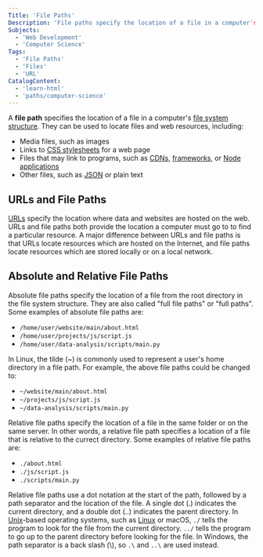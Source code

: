 ```yaml
---
Title: 'File Paths'
Description: 'File paths specify the location of a file in a computer's file system structure.'
Subjects:
  - 'Web Development'
  - 'Computer Science'
Tags:
  - 'File Paths'
  - 'Files'
  - 'URL'
CatalogContent:
  - 'learn-html'
  - 'paths/computer-science'
---
```


A **file path** specifies the location of a file in a computer's [file system structure](https://www.codecademy.com/resources/docs/general/file-system-structure). They can be used to locate files and web resources, including:

- Media files, such as images
- Links to [CSS stylesheets](https://www.codecademy.com/resources/docs/css) for a web page
- Files that may link to programs, such as [CDNs](https://www.codecademy.com/resources/docs/general/cdn), [frameworks](https://www.codecademy.com/resources/docs/general/cdn), or [Node applications](https://www.codecademy.com/resources/docs/open-source/node-js)
- Other files, such as [JSON](https://www.codecademy.com/resources/docs/general/json) or plain text

## URLs and File Paths

[URLs](https://www.codecademy.com/resources/docs/general/url) specify the location where data and websites are hosted on the web. URLs and file paths both provide the location a computer must go to to find a particular resource. A major difference between URLs and file paths is that URLs locate resources which are hosted on the Internet, and file paths locate resources which are stored locally or on a local network.

## Absolute and Relative File Paths

Absolute file paths specify the location of a file from the root directory in the file system structure. They are also called "full file paths" or "full paths". Some examples of absolute file paths are:

- `/home/user/website/main/about.html`
- `/home/user/projects/js/script.js`
- `/home/user/data-analysis/scripts/main.py`

In Linux, the tilde (~) is commonly used to represent a user's home directory in a file path. For example, the above file paths could be changed to:

- `~/website/main/about.html`
- `~/projects/js/script.js`
- `~/data-analysis/scripts/main.py`

Relative file paths specify the location of a file in the same folder or on the same server. In other words, a relative file path specifies a location of a file that is relative to the currect directory. Some examples of relative file paths are:

- `./about.html`
- `./js/script.js`
- `./scripts/main.py`

Relative file paths use a dot notation at the start of the path, followed by a path separator and the location of the file. A single dot (.) indicates the current directory, and a double dot (..) indicates the parent directory. In [Unix](https://www.codecademy.com/resources/docs/general/unix)-based operating systems, such as [Linux](https://www.codecademy.com/resources/docs/open-source/linux) or macOS, `./` tells the program to look for the file from the current directory. `../` tells the program to go up to the parent directory before looking for the file. In Windows, the path separator is a back slash (\\), so `.\` and `..\` are used instead.
